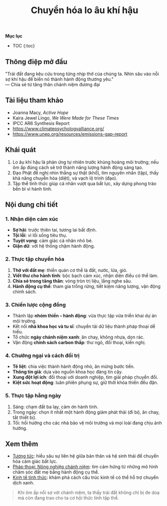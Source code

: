 ﻿---
title: Chuyển hóa lo âu khí hậu
---

**Mục lục**

- TOC
{:toc}

## Thông điệp mở đầu

"Trái đất đang kêu cứu trong từng nhịp thở của chúng ta. Nhìn sâu vào nỗi sợ khí hậu để biến nó thành hành động thương yêu."  
— Chia sẻ từ tăng thân chánh niệm đương đại

## Tài liệu tham khảo

- Joanna Macy, *Active Hope*
- Kaira Jewel Lingo, *We Were Made for These Times*
- IPCC AR6 Synthesis Report
- <https://www.climatepsychologyalliance.org/>
- <https://www.unep.org/resources/emissions-gap-report>

## Khái quát

1. Lo âu khí hậu là phản ứng tự nhiên trước khủng hoảng môi trường; nếu ôm ấp đúng cách sẽ trở thành năng lượng hành động sáng tạo.
2. Đạo Phật đề nghị nhìn thẳng sự thật (khổ), tìm nguyên nhân (tập), thấy khả năng chuyển hóa (diệt), và vạch lộ trình (đạo).
3. Tập thể tỉnh thức giúp cá nhân vượt qua bất lực, xây dựng phong trào bền bỉ vì hành tinh.

## Nội dung chi tiết

### 1. Nhận diện cảm xúc

- **Sợ hãi**: trước thiên tai, tương lai bất định.
- **Tội lỗi**: vì lối sống tiêu thụ.
- **Tuyệt vọng**: cảm giác cá nhân nhỏ bé.
- **Giận dữ**: với hệ thống chậm hành động.

### 2. Thực tập chuyển hóa

1. **Thở với đất mẹ**: thiền quán cơ thể là đất, nước, lửa, gió.
2. **Viết thư cho hành tinh**: bộc bạch cảm xúc, nhận diện điều có thể làm.
3. **Chia sẻ trong tăng thân**: vòng tròn trị liệu, lắng nghe sâu.
4. **Hành động cụ thể**: tham gia trồng rừng, tiết kiệm năng lượng, vận động chính sách.

### 3. Chiến lược cộng đồng

- Thành lập **nhóm thiền – hành động**: vừa thực tập vừa triển khai dự án môi trường.
- Kết nối **nhà khoa học và tu sĩ**: chuyển tải dữ liệu thành pháp thoại dễ hiểu.
- Tổ chức **ngày chánh niệm xanh**: ăn chay, không nhựa, dọn rác.
- Vận động **chính sách carbon thấp**: thư ngỏ, đối thoại, kiến nghị.

### 4. Chướng ngại và cách đối trị

- **Tê liệt**: chia việc thành hành động nhỏ, ăn mừng bước tiến.
- **Thông tin giả**: dựa vào nguồn khoa học đáng tin cậy.
- **Xung đột lợi ích**: đối thoại với doanh nghiệp, tìm giải pháp chuyển đổi.
- **Kiệt sức hoạt động**: luân phiên phụng sự, giữ thời khóa thiền đều đặn.

### 5. Thực tập hằng ngày

1. Sáng: chạm đất ba lạy, cảm ơn hành tinh.
2. Trong ngày: chọn ít nhất một hành động giảm phát thải (đi bộ, ăn chay, tắt thiết bị).
3. Tối: hồi hướng cho các nhà bảo vệ môi trường và mọi loài đang chịu ảnh hưởng.

## Xem thêm

- [Tương tức](../khai_niem/tuong_tuc.md): hiểu sâu sự liên hệ giữa bản thân và hệ sinh thái để chuyển hóa cảm giác bất lực.
- [Pháp thoại: Nông nghiệp chánh niệm](nong_nghiep_chanh_niem.md): tìm cảm hứng từ những mô hình chăm sóc đất mẹ bằng hành động cụ thể.
- [Kinh tế tỉnh thức](kinh_te_tinh_thuc.md): khám phá cách cấu trúc kinh tế có thể hỗ trợ chuyển dịch xanh.

> Khi ôm ấp nỗi sợ với chánh niệm, ta thấy trái đất không chỉ bị đe doạ mà còn đang trao cho ta cơ hội thức tỉnh tập thể.
